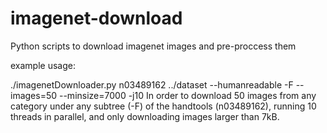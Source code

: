 # imagenet-download
Python scripts to download imagenet images and pre-proccess them

example usage:

 ./imagenetDownloader.py  n03489162 ../dataset --humanreadable -F --images=50 --minsize=7000 -j10
In order to download 50 images from any category under any subtree (-F) of the handtools (n03489162), running 10 threads in parallel, and only downloading images larger than 7kB.
